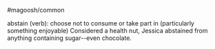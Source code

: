 #magoosh/common

abstain (verb): choose not to consume or take part in (particularly something enjoyable) 
Considered a health nut, Jessica abstained from anything containing sugar--even chocolate. 

